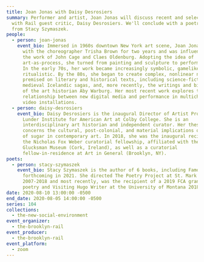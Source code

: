```yaml
---
title: Joan Jonas with Daisy Desrosiers
summary: Performer and artist, Joan Jonas will discuss recent and selected works
  with Rail guest critic, Daisy Desrosiers. We'll conclude with a poetry reading
  from Stacy Szymaszek.
people:
  - person: joan-jonas
    event_bio: Immersed in 1960s downtown New York art scene, Joan Jonas studied
      with the choreographer Trisha Brown for two years and was influenced by
      the work of John Cage and Claes Oldenburg. Adopting the idea of
      art-as-process, she turned from painting and sculpture to performance art.
      In the early 70s, her work became increasingly symbolic, gamelike, and
      ritualistic. By the 80s, she began to create complex, nonlinear narratives
      premised on literary and historical texts, including science-fiction,
      medieval Icelandic sagas, and, more recently, the writings and biography
      of the art historian Aby Warburg. Her most recent work explores the
      relationship between new digital media and performance in multichannel
      video installations.
  - person: daisy-desrosiers
    event_bio: Daisy Desrosiers is the inaugural Director of Artist Programs at the
      Lunder Institute for American Art at Colby College. She is an
      interdisciplinary art historian and independent curator. Her thesis
      concerns the cultural, post-colonial, and material implications of the use
      of sugar in contemporary art. In 2018, she was the inaugural recipient of
      the Nicholas Fox Weber curatorial fellowship, affiliated with the
      Glucksman Museum (Cork, Ireland), as well as a curatorial
      fellow-in-residence at Art in General (Brooklyn, NY).
poets:
  - person: stacy-szymaszek
    event_bio: Stacy Szymaszek is the author of 6 books, including Famous Hermits,
      forthcoming in 2021. She directed The Poetry Project at St. Mark's from
      2007-2018 and most recently, was the recipient of a 2019 FCA grant in
      poetry and Visiting Hugo Writer at the University of Montana 2018-19.
date: 2020-08-10 13:00:00 -0500
end_date: 2020-08-05 14:00:00 -0500
series: 104
collections:
  - the-new-social-environment
event_organizer:
  - the-brooklyn-rail
event_producer:
  - the-brooklyn-rail
event_platform:
  - zoom
---
```

